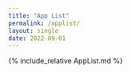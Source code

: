 ```yaml
---
title: "App List"
permalink: /applist/
layout: single
date: 2022-09-01
---
```


{% include_relative AppList.md %}
